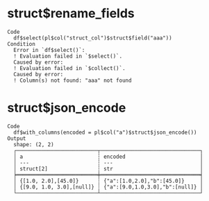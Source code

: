 # struct$rename_fields

    Code
      df$select(pl$col("struct_col")$struct$field("aaa"))
    Condition
      Error in `df$select()`:
      ! Evaluation failed in `$select()`.
      Caused by error:
      ! Evaluation failed in `$collect()`.
      Caused by error:
      ! Column(s) not found: "aaa" not found

# struct$json_encode

    Code
      df$with_columns(encoded = pl$col("a")$struct$json_encode())
    Output
      shape: (2, 2)
      ┌──────────────────────────┬────────────────────────────────┐
      │ a                        ┆ encoded                        │
      │ ---                      ┆ ---                            │
      │ struct[2]                ┆ str                            │
      ╞══════════════════════════╪════════════════════════════════╡
      │ {[1.0, 2.0],[45.0]}      ┆ {"a":[1.0,2.0],"b":[45.0]}     │
      │ {[9.0, 1.0, 3.0],[null]} ┆ {"a":[9.0,1.0,3.0],"b":[null]} │
      └──────────────────────────┴────────────────────────────────┘

